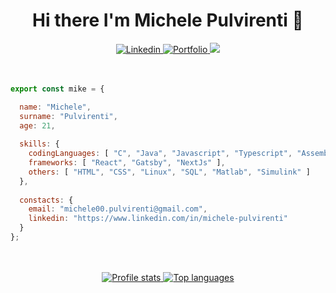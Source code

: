 <div align="center">
  <h1>Hi there I'm Michele Pulvirenti 👋</h1>
  <a href="https://www.linkedin.com/in/michele-pulvirenti" target="_blank">
    <img alt="Linkedin" src="https://img.shields.io/badge/Linkedin-blue?style=for-the-badge&logo=linkedin" />
  </a>
  <a href="https://mike-cheek.github.io/portfolio" target="_blank">
    <img alt="Portfolio" src="https://img.shields.io/website?down_color=Red&down_message=Off&label=Portfolio&style=for-the-badge&up_color=blueviolet&up_message=On&url=https%3A%2F%2Fmike-cheek.github.io%2Fportfolio" />
  </a>
  <a href="mailto:michele00.pulvirenti@gmail.com" target="_blank">
    <img src="https://img.shields.io/badge/Email-red?style=for-the-badge" />
  </a>
</div>

<br/>
<br/>

```js
export const mike = {

  name: "Michele",
  surname: "Pulvirenti",
  age: 21,
  
  skills: {
    codingLanguages: [ "C", "Java", "Javascript", "Typescript", "Assembly MIPS", "BASH (Unix Shell)", "PHP" ],
    frameworks: [ "React", "Gatsby", "NextJs" ],
    others: [ "HTML", "CSS", "Linux", "SQL", "Matlab", "Simulink" ]
  },
  
  constacts: {
    email: "michele00.pulvirenti@gmail.com",
    linkedin: "https://www.linkedin.com/in/michele-pulvirenti"
  }
};
```

<br/>
<br/>

<div align="center">
  <a href="https://github.com/mike-cheek" target="_blank">
    <img alt="Profile stats" src="https://github-readme-stats.vercel.app/api?username=mike-cheek&count_private=true&show_icons=true&theme=radical" />
  </a>
  <a href="https://github.com/mike-cheek" target="_blank">
    <img alt="Top languages" src="https://github-readme-stats.vercel.app/api/top-langs/?username=mike-cheek&layout=compact&theme=radical" />
  </a>
</div>

<!--
**Mike-cheek/Mike-cheek** is a ✨ _special_ ✨ repository because its `README.md` (this file) appears on your GitHub profile.

Here are some ideas to get you started:

- 🔭 I’m currently working on ...
- 🌱 I’m currently learning ...
- 👯 I’m looking to collaborate on ...
- 🤔 I’m looking for help with ...
- 💬 Ask me about ...
- 📫 How to reach me: ...
- 😄 Pronouns: ...
- ⚡ Fun fact: ...
-->

